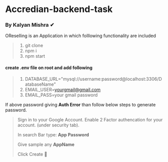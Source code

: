 # Accredian-backend-task

### By Kalyan Mishra ✔

OReselling is an Application in which folllowing functionality are included<br>
> 1. git clone
> 2. npm i
> 3. npm start


#### create .env file on root and add following
> 1. DATABASE_URL="mysql://username:password@localhost:3306/DatabaseName"
> 2. EMAIL_USER=yourgmail@gmail.com
> 3. EMAIL_PASS=your gmail password
 
<p>If above password giving <strong>Auth Error</strong> than follow below steps to generate password.</p>
  
>  Sign in to your Google Account.
>  Enable 2 Factor authencation for your account. (under security tab).
>   <p>In search Bar type: <strong>App Password</strong> </p>
>   Give sample any <strong>AppName</strong> </p>
>   Click Create 🥂</p>
